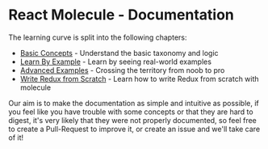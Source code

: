 # React Molecule - Documentation

The learning curve is split into the following chapters:

- [Basic Concepts](./CONCEPTS.md) - Understand the basic taxonomy and logic
- [Learn By Example](./EXAMPLES.md) - Learn by seeing real-world examples
- [Advanced Examples](./ADVANCED.md) - Crossing the territory from noob to pro
- [Write Redux from Scratch](./REDUX.md) - Learn how to write Redux from scratch with molecule

Our aim is to make the documentation as simple and intuitive as possible, if you feel like you have trouble with some concepts or that they are hard to digest, it's very likely that they were not properly documented, so feel free to create a Pull-Request to improve it, or create an issue and we'll take care of it!
